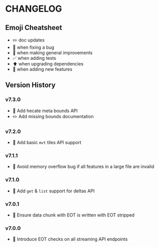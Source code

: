 # CHANGELOG

## Emoji Cheatsheet
- :pencil2: doc updates
- :bug: when fixing a bug
- :rocket: when making general improvements
- :white_check_mark: when adding tests
- :arrow_up: when upgrading dependencies
- :tada: when adding new features

## Version History

### v7.3.0

- :tada: Add hecate meta bounds API
- :pencil2: Add missing bounds documentation

### v7.2.0

- :tada: Add basic `mvt` tiles API support

### v7.1.1

- :bug: Avoid memory overflow bug if all features in a large file are invalid

### v7.1.0

- :tada: Add `get` & `list` support for deltas API

### v7.0.1

- :bug: Ensure data chunk with EOT is written with EOT stripped

### v7.0.0

- :tada: Introduce EOT checks on all streaming API endpoints

